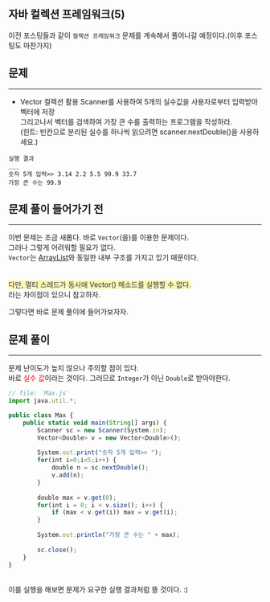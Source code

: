 ## 자바 컬렉션 프레임워크(5)
  이전 포스팅들과 같이 `컬렉션 프레임워크` 문제를 계속해서 풀어나갈 예정이다.(이후 포스팅도 마찬가지) <br>
  
  
## 문제
___
+ Vector 컬렉션 활용
Scanner를 사용하여 5개의 실수값을 사용자로부터 입력받아 벡터에 저장<br>
그리고나서 벡터를 검색하여 가장 큰 수를 출력하는 프로그램을 작성하라.<br>
(힌트: 빈칸으로 분리된 실수를 하나씩 읽으려면 scanner.nextDouble()을 사용하세요.)

```
실행 결과
___
숫자 5개 입력>> 3.14 2.2 5.5 99.9 33.7
가장 큰 수는 99.9
```

## 문제 풀이 들어가기 전
  ___
  이번 문제는 조금 새롭다. 바로 `Vector`(을)를 이용한 문제이다.<br>
  그러나 그렇게 어려워할 필요가 없다.<br>
  `Vector`는 [ArrayList]와 동일한 내부 구조를 가지고 있기 때문이다.<br>
  <br>
  <br>
  <span style="color:#2D3748;background-color:#fff5b1;">다만, 멀티 스레드가 동시에 Vector() 메소드를 실행할 수 없다.</span> 
  <br>
  라는 차이점이 있으니 참고하자.<br>
 
  그렇다면 바로 문제 풀이에 들어가보자자.<br>


  [ArrayList]:https://yuiloong.github.io/2023-09-02-java-posting/#%EB%AC%B8%EC%A0%9C-%ED%92%80%EC%9D%B4
  
## 문제 풀이
  ___
  문제 난이도가 높지 않으나 주의할 점이 있다.<br>
  바로  <span style="color:red">실수 값</span>이라는 것이다.
  그러므로 `Integer`가 아닌 `Double`로 받아야한다.<br>
  
```js
// file: `Max.js`
import java.util.*;

public class Max {
	public static void main(String[] args) {
		Scanner sc = new Scanner(System.in);
		Vector<Double> v = new Vector<Double>();
		
		System.out.print("숫자 5개 입력>> ");
		for(int i=0;i<5;i++) {
			double n = sc.nextDouble();
			v.add(n);
		}
		
		double max = v.get(0);
		for(int i = 0; i < v.size(); i++) {
			if (max < v.get(i)) max = v.get(i);
		}
		
		System.out.println("가장 큰 수는 " + max);
		
		sc.close();
	}
}
```
  <br>
  이를 실행을 해보면 문제가 요구한 실행 결과처럼 뜰 것이다. :)
